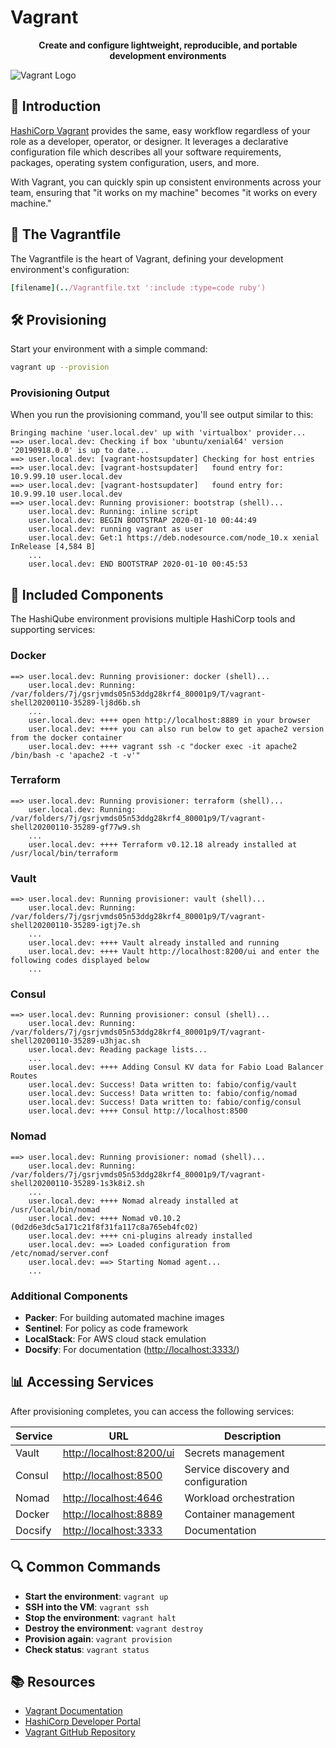 # Vagrant

<div align="center">
  <p><strong>Create and configure lightweight, reproducible, and portable development environments</strong></p>
</div>

![Vagrant Logo](images/vagrant-logo.png?raw=true "Vagrant Logo")

## 🚀 Introduction

[HashiCorp Vagrant](https://www.vagrantup.com/) provides the same, easy workflow regardless of your role as a developer, operator, or designer. It leverages a declarative configuration file which describes all your software requirements, packages, operating system configuration, users, and more.

With Vagrant, you can quickly spin up consistent environments across your team, ensuring that "it works on my machine" becomes "it works on every machine."

## 📄 The Vagrantfile

The Vagrantfile is the heart of Vagrant, defining your development environment's configuration:

```ruby
[filename](../Vagrantfile.txt ':include :type=code ruby')
```

## 🛠️ Provisioning

Start your environment with a simple command:

```bash
vagrant up --provision
```

### Provisioning Output

When you run the provisioning command, you'll see output similar to this:

```log
Bringing machine 'user.local.dev' up with 'virtualbox' provider...
==> user.local.dev: Checking if box 'ubuntu/xenial64' version '20190918.0.0' is up to date...
==> user.local.dev: [vagrant-hostsupdater] Checking for host entries
==> user.local.dev: [vagrant-hostsupdater]   found entry for: 10.9.99.10 user.local.dev
==> user.local.dev: [vagrant-hostsupdater]   found entry for: 10.9.99.10 user.local.dev
==> user.local.dev: Running provisioner: bootstrap (shell)...
    user.local.dev: Running: inline script
    user.local.dev: BEGIN BOOTSTRAP 2020-01-10 00:44:49
    user.local.dev: running vagrant as user
    user.local.dev: Get:1 https://deb.nodesource.com/node_10.x xenial InRelease [4,584 B]
    ...
    user.local.dev: END BOOTSTRAP 2020-01-10 00:45:53
```

## 🧩 Included Components

The HashiQube environment provisions multiple HashiCorp tools and supporting services:

### Docker

```log
==> user.local.dev: Running provisioner: docker (shell)...
    user.local.dev: Running: /var/folders/7j/gsrjvmds05n53ddg28krf4_80001p9/T/vagrant-shell20200110-35289-lj8d6b.sh
    ...
    user.local.dev: ++++ open http://localhost:8889 in your browser
    user.local.dev: ++++ you can also run below to get apache2 version from the docker container
    user.local.dev: ++++ vagrant ssh -c "docker exec -it apache2 /bin/bash -c 'apache2 -t -v'"
```

### Terraform

```log
==> user.local.dev: Running provisioner: terraform (shell)...
    user.local.dev: Running: /var/folders/7j/gsrjvmds05n53ddg28krf4_80001p9/T/vagrant-shell20200110-35289-gf77w9.sh
    ...
    user.local.dev: ++++ Terraform v0.12.18 already installed at /usr/local/bin/terraform
```

### Vault

```log
==> user.local.dev: Running provisioner: vault (shell)...
    user.local.dev: Running: /var/folders/7j/gsrjvmds05n53ddg28krf4_80001p9/T/vagrant-shell20200110-35289-igtj7e.sh
    ...
    user.local.dev: ++++ Vault already installed and running
    user.local.dev: ++++ Vault http://localhost:8200/ui and enter the following codes displayed below
    ...
```

### Consul

```log
==> user.local.dev: Running provisioner: consul (shell)...
    user.local.dev: Running: /var/folders/7j/gsrjvmds05n53ddg28krf4_80001p9/T/vagrant-shell20200110-35289-u3hjac.sh
    user.local.dev: Reading package lists...
    ...
    user.local.dev: ++++ Adding Consul KV data for Fabio Load Balancer Routes
    user.local.dev: Success! Data written to: fabio/config/vault
    user.local.dev: Success! Data written to: fabio/config/nomad
    user.local.dev: Success! Data written to: fabio/config/consul
    user.local.dev: ++++ Consul http://localhost:8500
```

### Nomad

```log
==> user.local.dev: Running provisioner: nomad (shell)...
    user.local.dev: Running: /var/folders/7j/gsrjvmds05n53ddg28krf4_80001p9/T/vagrant-shell20200110-35289-1s3k8i2.sh
    ...
    user.local.dev: ++++ Nomad already installed at /usr/local/bin/nomad
    user.local.dev: ++++ Nomad v0.10.2 (0d2d6e3dc5a171c21f8f31fa117c8a765eb4fc02)
    user.local.dev: ++++ cni-plugins already installed
    user.local.dev: ==> Loaded configuration from /etc/nomad/server.conf
    user.local.dev: ==> Starting Nomad agent...
    ...
```

### Additional Components

- **Packer**: For building automated machine images
- **Sentinel**: For policy as code framework
- **LocalStack**: For AWS cloud stack emulation
- **Docsify**: For documentation (<http://localhost:3333/>)

## 📊 Accessing Services

After provisioning completes, you can access the following services:

| Service | URL | Description |
|---------|-----|-------------|
| Vault | <http://localhost:8200/ui> | Secrets management |
| Consul | <http://localhost:8500> | Service discovery and configuration |
| Nomad | <http://localhost:4646> | Workload orchestration |
| Docker | <http://localhost:8889> | Container management |
| Docsify | <http://localhost:3333> | Documentation |

## 🔍 Common Commands

- **Start the environment**: `vagrant up`
- **SSH into the VM**: `vagrant ssh`
- **Stop the environment**: `vagrant halt`
- **Destroy the environment**: `vagrant destroy`
- **Provision again**: `vagrant provision`
- **Check status**: `vagrant status`

## 📚 Resources

- [Vagrant Documentation](https://www.vagrantup.com/docs)
- [HashiCorp Developer Portal](https://developer.hashicorp.com/)
- [Vagrant GitHub Repository](https://github.com/hashicorp/vagrant)
